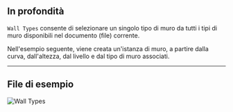 ## In profondità
`Wall Types` consente di selezionare un singolo tipo di muro da tutti i tipi di muro disponibili nel documento (file) corrente.

Nell'esempio seguente, viene creata un'istanza di muro, a partire dalla curva, dall'altezza, dal livello e dal tipo di muro associati.
___
## File di esempio

![Wall Types](./DSRevitNodesUI.WallTypes_img.jpg)
